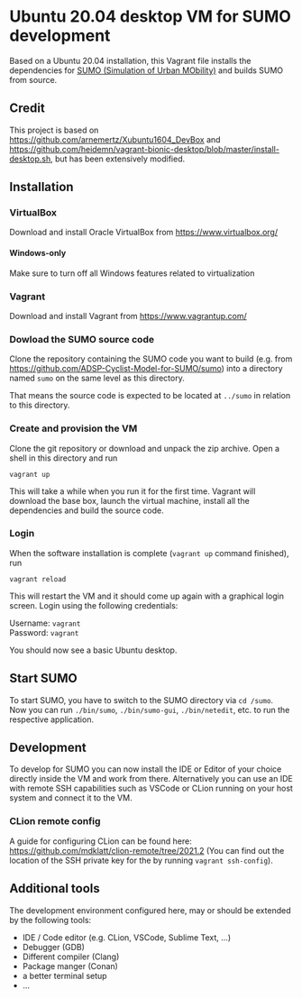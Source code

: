 # Ubuntu 20.04 desktop VM for SUMO development

Based on a Ubuntu 20.04 installation, this Vagrant file installs the dependencies for [SUMO (Simulation of Urban MObility)](https://sumo.dlr.de/docs/index.html)
and builds SUMO from source.

## Credit
This project is based on https://github.com/arnemertz/Xubuntu1604_DevBox and https://github.com/heidemn/vagrant-bionic-desktop/blob/master/install-desktop.sh, but has been extensively modified.

## Installation

### VirtualBox
Download and install Oracle VirtualBox from https://www.virtualbox.org/

#### Windows-only
Make sure to turn off all Windows features related to virtualization

### Vagrant
Download and install Vagrant from https://www.vagrantup.com/

### Dowload the SUMO source code
Clone the repository containing the SUMO code you want to build (e.g. from https://github.com/ADSP-Cyclist-Model-for-SUMO/sumo) into a directory named `sumo` on the same level as this directory.  

That means the source code is expected to be located at `../sumo` in relation to this directory.

### Create and provision the VM
Clone the git repository or download and unpack the zip archive. 
Open a shell in this directory and run

```vagrant up```

This will take a while when you run it for the first time.
Vagrant will download the base box, launch the virtual machine, install all the dependencies and build the source code.

### Login
When the software installation is complete (`vagrant up` command finished), run 

```vagrant reload```

This will restart the VM and it should come up again with a graphical login screen. Login using the following credentials:

Username: `vagrant`  
Password: `vagrant`

You should now see a basic Ubuntu desktop.

## Start SUMO
To start SUMO, you have to switch to the SUMO directory via `cd /sumo`.  
Now you can run `./bin/sumo`, `./bin/sumo-gui`, `./bin/netedit`, etc. to run the respective application.

## Development
To develop for SUMO you can now install the IDE or Editor of your choice directly inside the VM and work from there. Alternatively you can use an IDE with remote SSH capabilities such as VSCode or CLion running on your host system and connect it to the VM.

### CLion remote config
A guide for configuring CLion can be found here: https://github.com/mdklatt/clion-remote/tree/2021.2 (You can find out the location of the SSH private key for the by running `vagrant ssh-config`).

## Additional tools
The development environment configured here, may or should be extended by the following tools:

* IDE / Code editor (e.g. CLion, VSCode, Sublime Text, ...)
* Debugger (GDB)
* Different compiler (Clang)
* Package manger (Conan)
* a better terminal setup
* ...
 










